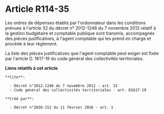 # Article R114-35

Les ordres de dépenses établis par l'ordonnateur dans les conditions prévues à l'article 32 du décret n° 2012-1246 du 7
novembre 2012 relatif à la gestion budgétaire et comptable publique sont transmis, accompagnés des pièces justificatives, à
l'agent comptable qui les prend en charge et procède à leur règlement. 

La liste des pièces justificatives que l'agent comptable peut exiger est fixée par l'article D. 1617-19 du code général des
collectivités territoriales.

**Liens relatifs à cet article**

	**Cite**:

	  - Décret n°2012-1246 du 7 novembre 2012 - art. 32
	  - Code général des collectivités territoriales - art. D1617-19

	**Créé par**:

	  - Décret n°2016-152 du 11 février 2016 - art. 1
